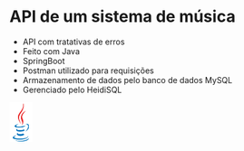 <h1>API de um sistema de música</h1>
<ul>
  <li>API com tratativas de erros</li>
  <li>Feito com Java</li>
  <li>SpringBoot</li>
  <li>Postman utilizado para requisições</li>
  <li>Armazenamento de dados pelo banco de dados MySQL</li>
  <li>Gerenciado pelo HeidiSQL</li>
</ul>

  <img align="center" alt="Java" height="70" width="40" src="https://raw.githubusercontent.com/devicons/devicon/master/icons/java/java-original.svg">
